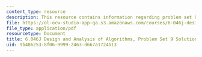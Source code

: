 ```yaml
---
content_type: resource
description: This resource contains information regarding problem set 9 solution.
file: https://ol-ocw-studio-app-qa.s3.amazonaws.com/courses/6-046j-design-and-analysis-of-algorithms-spring-2012/9b4862538f0699992463d667a1724b13_MIT6_046JS12_ps9_sol.pdf
file_type: application/pdf
resourcetype: Document
title: 6.046J Design and Analysis of Algorithms, Problem Set 9 Solutions
uid: 9b486253-8f06-9999-2463-d667a1724b13
---
```

